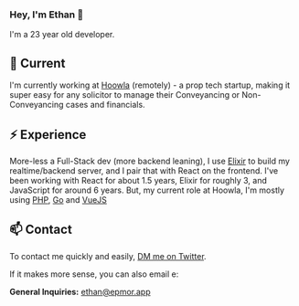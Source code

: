 ### Hey, I'm Ethan 👋

I'm a 23 year old developer.

## 🔭 Current

I'm currently working at [Hoowla](https://www.hoowla.com/) (remotely) - a prop tech startup, making it super easy for any solicitor to manage their Conveyancing or Non-Conveyancing cases and financials.

## ⚡️ Experience

More-less a Full-Stack dev (more backend leaning), I use [Elixir](https://elixir-lang.org/) to build my realtime/backend server, and I pair that with React on the frontend. I've been working with React for about 1.5 years, Elixir for roughly 3, and JavaScript for around 6 years. But, my current role at Hoowla, I'm mostly using [PHP](https://www.php.net/), [Go](https://go.dev/) and [VueJS](https://vuejs.org/)

## 📫 Contact

To contact me quickly and easily, [DM me on Twitter](https://twitter.com/glassofethanol).

If it makes more sense, you can also email e:

**General Inquiries:** ethan@epmor.app
